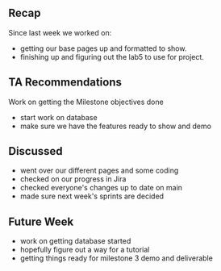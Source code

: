 ## Recap
Since last week we worked on:
- getting our base pages up and formatted to show.
- finishing up and figuring out the lab5 to use for project.

## TA Recommendations
Work on getting the Milestone objectives done
- start work on database
- make sure we have the features ready to show and demo

## Discussed
- went over our different pages and some coding
- checked on our progress in Jira
- checked everyone's changes up to date on main
- made sure next week's sprints are decided

## Future Week
- work on getting database started
- hopefully figure out a way for a tutorial
- getting things ready for milestone 3 demo and deliverable
